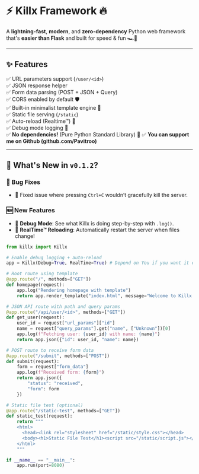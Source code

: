 # ⚡ Killx Framework 🔥  
A **lightning-fast**, **modern**, and **zero-dependency** Python web framework that's **easier than Flask** and built for speed & fun 🏎️💨

---

## ✨ Features
✅ URL parameters support (`/user/<id>`)  
✅ JSON response helper  
✅ Form data parsing (POST + JSON + Query)  
✅ CORS enabled by default 🛡️  
✅ Built-in minimalist template engine 🧠  
✅ Static file serving (`/static`)  
✅ Auto-reload (Realtime™) 🔁  
✅ Debug mode logging 🐞  
✅ **No dependencies!** (Pure Python Standard Library) 🐍
✅ **You can support me on Github (github.com/Pavitroo)**

---

## 🚀 What's New in `v0.1.2`?

### 🐛 Bug Fixes
- 🧹 Fixed issue where pressing `Ctrl+C` wouldn’t gracefully kill the server.

### 🆕 New Features
- 🐞 **Debug Mode**: See what Killx is doing step-by-step with `.log()`.
- 🔁 **RealTime™ Reloading**: Automatically restart the server when files change!

```python
from killx import Killx

# Enable debug logging + auto-reload
app = Killx(Debug=True, RealTime=True) # Depend on You if you want it enable so do True and if not Do False. Done Simple.

# Root route using template
@app.route("/", methods=["GET"])
def homepage(request):
    app.log("Rendering homepage with template")
    return app.render_template("index.html", message="Welcome to Killx! 🚀")

# JSON API route with path and query params
@app.route("/api/user/<id>", methods=["GET"])
def get_user(request):
    user_id = request["url_params"]["id"]
    name = request["query_params"].get("name", ["Unknown"])[0]
    app.log(f"Fetching user: {user_id} with name: {name}")
    return app.json({"id": user_id, "name": name})

# POST route to receive form data
@app.route("/submit", methods=["POST"])
def submit(request):
    form = request["form_data"]
    app.log(f"Received form: {form}")
    return app.json({
        "status": "received",
        "form": form
    })

# Static file test (optional)
@app.route("/static-test", methods=["GET"])
def static_test(request):
    return """
    <html>
      <head><link rel="stylesheet" href="/static/style.css"></head>
      <body><h1>Static File Test</h1><script src="/static/script.js"></script></body>
    </html>
    """

if __name__ == "__main__":
    app.run(port=8080)
